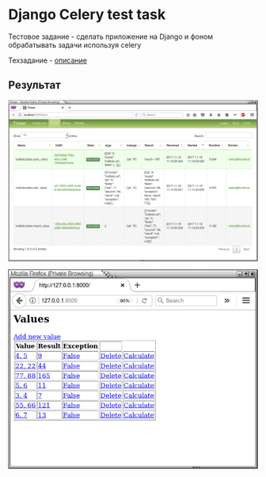 # Django Celery test task
Тестовое задание - сделать приложение на Django и фоном обрабатывать задачи используя celery

Техзадание - [описание](https://github.com/hairetdin/test-celery/blob/master/doc/%D0%A2%D0%B5%D1%81%D1%82%D0%BE%D0%B2%D0%BE%D0%B5%20%D0%B7%D0%B0%D0%B4%D0%B0%D0%BD%D0%B8%D0%B5%20%D0%B1%D1%8D%D0%BA%D0%B5%D0%BD%D0%B4.docx)


Результат
---------

![screenshot Flower](https://github.com/hairetdin/test-celery/blob/master/images/Screenshot%20from%202017-11-18%2021-16-53.png)

![screenshot Values](https://github.com/hairetdin/test-celery/blob/master/images/Screenshot%20from%202017-11-18%2021-18-58.png)
